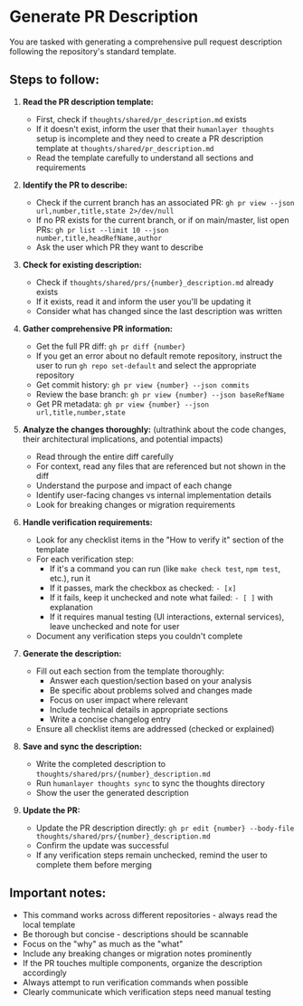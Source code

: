 # Generate PR Description

You are tasked with generating a comprehensive pull request description following the repository's standard template.

## Steps to follow:

1. **Read the PR description template:**
   - First, check if `thoughts/shared/pr_description.md` exists
   - If it doesn't exist, inform the user that their `humanlayer thoughts` setup is incomplete and they need to create a PR description template at `thoughts/shared/pr_description.md`
   - Read the template carefully to understand all sections and requirements

2. **Identify the PR to describe:**
   - Check if the current branch has an associated PR: `gh pr view --json url,number,title,state 2>/dev/null`
   - If no PR exists for the current branch, or if on main/master, list open PRs: `gh pr list --limit 10 --json number,title,headRefName,author`
   - Ask the user which PR they want to describe

3. **Check for existing description:**
   - Check if `thoughts/shared/prs/{number}_description.md` already exists
   - If it exists, read it and inform the user you'll be updating it
   - Consider what has changed since the last description was written

4. **Gather comprehensive PR information:**
   - Get the full PR diff: `gh pr diff {number}`
   - If you get an error about no default remote repository, instruct the user to run `gh repo set-default` and select the appropriate repository
   - Get commit history: `gh pr view {number} --json commits`
   - Review the base branch: `gh pr view {number} --json baseRefName`
   - Get PR metadata: `gh pr view {number} --json url,title,number,state`

5. **Analyze the changes thoroughly:** (ultrathink about the code changes, their architectural implications, and potential impacts)
   - Read through the entire diff carefully
   - For context, read any files that are referenced but not shown in the diff
   - Understand the purpose and impact of each change
   - Identify user-facing changes vs internal implementation details
   - Look for breaking changes or migration requirements

6. **Handle verification requirements:**
   - Look for any checklist items in the "How to verify it" section of the template
   - For each verification step:
     - If it's a command you can run (like `make check test`, `npm test`, etc.), run it
     - If it passes, mark the checkbox as checked: `- [x]`
     - If it fails, keep it unchecked and note what failed: `- [ ]` with explanation
     - If it requires manual testing (UI interactions, external services), leave unchecked and note for user
   - Document any verification steps you couldn't complete

7. **Generate the description:**
   - Fill out each section from the template thoroughly:
     - Answer each question/section based on your analysis
     - Be specific about problems solved and changes made
     - Focus on user impact where relevant
     - Include technical details in appropriate sections
     - Write a concise changelog entry
   - Ensure all checklist items are addressed (checked or explained)

8. **Save and sync the description:**
   - Write the completed description to `thoughts/shared/prs/{number}_description.md`
   - Run `humanlayer thoughts sync` to sync the thoughts directory
   - Show the user the generated description

9. **Update the PR:**
   - Update the PR description directly: `gh pr edit {number} --body-file thoughts/shared/prs/{number}_description.md`
   - Confirm the update was successful
   - If any verification steps remain unchecked, remind the user to complete them before merging

## Important notes:

- This command works across different repositories - always read the local template
- Be thorough but concise - descriptions should be scannable
- Focus on the "why" as much as the "what"
- Include any breaking changes or migration notes prominently
- If the PR touches multiple components, organize the description accordingly
- Always attempt to run verification commands when possible
- Clearly communicate which verification steps need manual testing
